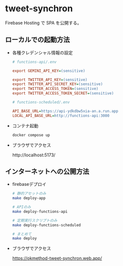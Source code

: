 # tweet-synchron

Firebase Hosting で SPA を公開する。

## ローカルでの起動方法

- 各種クレデンシャル情報の設定

  ```ini
  # functions-api/.env

  export GEMINI_API_KEY=(sensitive)

  export TWITTER_API_KEY=(sensitive)
  export TWITTER_API_SECRET_KEY=(sensitive)
  export TWITTER_ACCESS_TOKEN=(sensitive)
  export TWITTER_ACCESS_TOKEN_SECRET=(sensitive)
  ```

  ```ini
  # functions-scheduled/.env

  API_BASE_URL=https://api-ydkdbw5xia-an.a.run.app
  LOCAL_API_BASE_URL=http://functions-api:3000
  ```


- コンテナ起動

  ```sh
  docker compose up
  ```

- ブラウザでアクセス

  http://localhost:5173/

## インターネットへの公開方法

- firebaseデプロイ

  ```sh
  # 静的アセットのみ
  make deploy-app

  # APIのみ
  make deploy-functions-api

  # 定期実行スクリプトのみ
  make deploy-functions-scheduled

  # まとめて
  make deploy
  ```

- ブラウザでアクセス

  https://okmethod-tweet-synchron.web.app/
